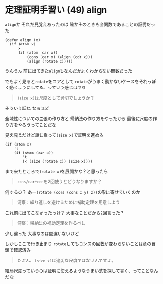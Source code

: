 # 定理証明手習い (49) align

`align`か
それだ見覚えあったのは
確かそのときも全関数であることの証明だった

```
(defun align (x)
  (if (atom x)
      x
      (if (atom (car x))
          (cons (car x) (align (cdr x)))
          (align (rotate x)))))
```

うんうん
前に出てきた`align`もなんだかよくわからない関数だった

でもよく見ると`rotate`をコアとして
`rotate`がうまく動かないケースをそれっぽく動くようにしてる、っていう感じはする

> `(size x)`は尺度として適切でしょうか？

そういう話ね
なるほど

全域性についての主張の作り方と
帰納法の作り方をやったから
最後に尺度の作り方をやろうってことだな

見え見えだけど話に乗って`(size x)`で証明を進める

```
(if (atom x) 
    't 
    (if (atom (car x))
        't
        (< (size (rotate x)) (size x))))
```

まで来たところで`(rotate x)`を展開かな？と思ったら

> `cons/car+cdr`を2回使うとどうなりますか？

何するの？
あー`(rotate (cons (cons x y) z))`の形に寄せていくのか

> 洞察：繰り返しを避けるために補助定理を用意しよう

これ前に出てこなかったっけ？
大事なことだから2回言った？

> 洞察：帰納法の補助定理を作るべし

少し違った
大事なのは間違いないけど

しかしここで行き止まり
`rotate`してもコンスの回数が変わらないことは章の冒頭で確認済み

> たぶん、`(size x)`は適切な尺度ではないんですよ。

結局尺度っていうのは証明に使えるようなうまい式を探して書く、ってことなんだな
